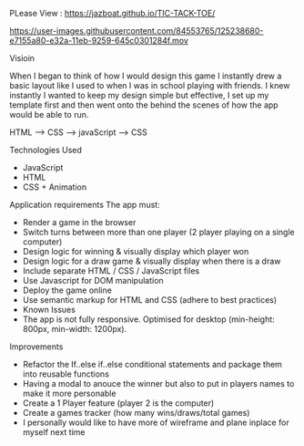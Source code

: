 PLease View : https://jazboat.github.io/TIC-TACK-TOE/

https://user-images.githubusercontent.com/84553765/125238680-e7155a80-e32a-11eb-9259-645c0301284f.mov


Visioin 

When I began to think of how I would design this game I instantly drew a basic layout like I used to when I was in school playing with friends. I knew instantly I wanted to keep my design simple but effective, I set up my template first and then went onto the behind the scenes of how the app would be able to run. 

HTML --> CSS --> javaScript --> CSS

Technologies Used
 - JavaScript
 - HTML
 - CSS + Animation


Application requirements
The app must:

 - Render a game in the browser
 - Switch turns between more than one player (2 player playing on a single computer)
 - Design logic for winning & visually display which player won
 - Design logic for a draw game & visually display when there is a draw
 - Include separate HTML / CSS / JavaScript files
 - Use Javascript for DOM manipulation
 - Deploy the game online
 - Use semantic markup for HTML and CSS (adhere to best practices)
 - Known Issues
 - The app is not fully responsive. Optimised for desktop (min-height: 800px, min-width: 1200px).
 
Improvements

 - Refactor the If..else if..else conditional statements and package them into reusable functions
 - Having a modal to anouce the winner but also to put in players names to make it more personable 
 - Create a 1 Player feature (player 2 is the computer)
 - Create a games tracker (how many wins/draws/total games)
 - I personally would like to have more of wireframe and plane inplace for myself next time
